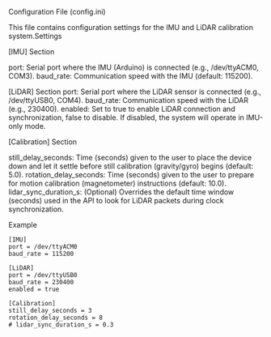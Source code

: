 Configuration File (config.ini)

This file contains configuration settings for the IMU and LiDAR calibration system.Settings

[IMU] Section

port: Serial port where the IMU (Arduino) is connected (e.g., /dev/ttyACM0, COM3).
baud_rate: Communication speed with the IMU (default: 115200).

[LiDAR] Section
port: Serial port where the LiDAR sensor is connected (e.g., /dev/ttyUSB0, COM4).
baud_rate: Communication speed with the LiDAR (e.g., 230400).
enabled: Set to true to enable LiDAR connection and synchronization, false to disable. If disabled, the system will operate in IMU-only mode.

[Calibration] Section

still_delay_seconds: Time (seconds) given to the user to place the device down and let it settle before still calibration (gravity/gyro) begins (default: 5.0).
rotation_delay_seconds: Time (seconds) given to the user to prepare for motion calibration (magnetometer) instructions (default: 10.0).
lidar_sync_duration_s: (Optional) Overrides the default time window (seconds) used in the API to look for LiDAR packets during clock synchronization.

Example
```
[IMU]
port = /dev/ttyACM0
baud_rate = 115200

[LiDAR]
port = /dev/ttyUSB0
baud_rate = 230400
enabled = true

[Calibration]
still_delay_seconds = 3
rotation_delay_seconds = 8
# lidar_sync_duration_s = 0.3
```
